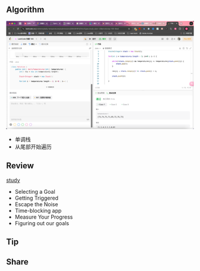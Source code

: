 ## Algorithm

![算法](../../images/temp/sisyphus-2024-12-01-lc.png)
- 单调栈
- 从尾部开始遍历

## Review

[study](https://medium.com/write-a-catalyst/how-i-study-consistently-with-a-full-time-job-fc3362793def)

- Selecting a Goal
- Getting Triggered
- Escape the Noise
- Time-blocking app
- Measure Your Progress
- Figuring out our goals

## Tip

## Share
